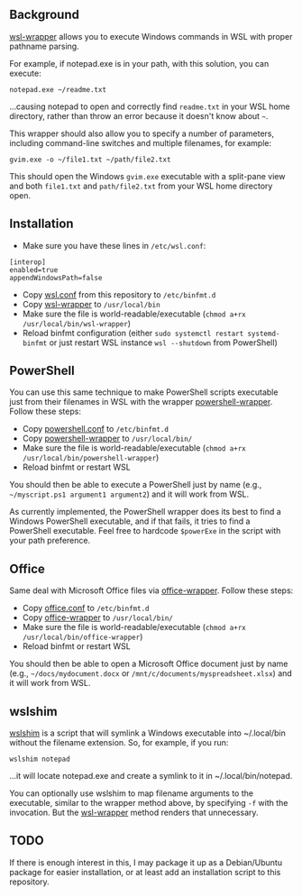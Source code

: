 ## Background
[wsl-wrapper](wsl-wrapper) allows you to execute Windows commands in WSL with proper pathname parsing.

For example, if notepad.exe is in your path, with this solution, you can execute:
```
notepad.exe ~/readme.txt
```
...causing notepad to open and correctly find `readme.txt` in your WSL home directory, rather than throw an error because it doesn't know about `~`.

This wrapper should also allow you to specify a number of parameters, including command-line switches and multiple filenames, for example:
```
gvim.exe -o ~/file1.txt ~/path/file2.txt
```
This should open the Windows `gvim.exe` executable with a split-pane view and both `file1.txt` and `path/file2.txt` from your WSL home directory open.
## Installation
* Make sure you have these lines in `/etc/wsl.conf`:
```
[interop]
enabled=true
appendWindowsPath=false
```
* Copy [wsl.conf](wsl.conf) from this repository to `/etc/binfmt.d`
* Copy [wsl-wrapper](wsl-wrapper) to `/usr/local/bin`
* Make sure the file is world-readable/executable (`chmod a+rx /usr/local/bin/wsl-wrapper`)
* Reload binfmt configuration (either `sudo systemctl restart systemd-binfmt` or just restart WSL instance `wsl --shutdown` from PowerShell)
## PowerShell
You can use this same technique to make PowerShell scripts executable just from their filenames in WSL with the wrapper [powershell-wrapper](powershell-wrapper). Follow these steps:
* Copy [powershell.conf](powershell.conf) to `/etc/binfmt.d`
* Copy [powershell-wrapper](powershell-wrapper) to `/usr/local/bin/`
* Make sure the file is world-readable/executable (`chmod a+rx /usr/local/bin/powershell-wrapper`)
* Reload binfmt or restart WSL

You should then be able to execute a PowerShell just by name (e.g., `~/myscript.ps1 argument1 argument2`) and it will work from WSL.

As currently implemented, the PowerShell wrapper does its best to find a Windows PowerShell executable, and if that fails, it tries to find a PowerShell executable. Feel free to hardcode `$powerExe` in the script with your path preference.
## Office
Same deal with Microsoft Office files via [office-wrapper](office-wrapper). Follow these steps:
* Copy [office.conf](office.conf) to `/etc/binfmt.d`
* Copy [office-wrapper](office-wrapper) to `/usr/local/bin/`
* Make sure the file is world-readable/executable (`chmod a+rx /usr/local/bin/office-wrapper`)
* Reload binfmt or restart WSL

You should then be able to open a Microsoft Office document just by name (e.g., `~/docs/mydocument.docx` or `/mnt/c/documents/myspreadsheet.xlsx`) and it will work from WSL.
## wslshim 
[wslshim](wslshim) is a script that will symlink a Windows executable into ~/.local/bin without the filename extension. So, for example, if you run:
```
wslshim notepad
```
...it will locate notepad.exe and create a symlink to it in ~/.local/bin/notepad.

You can optionally use wslshim to map filename arguments to the executable, similar to the wrapper method above, by specifying `-f` with the invocation. But the [wsl-wrapper](wsl-wrapper) method renders that unnecessary.
## TODO
If there is enough interest in this, I may package it up as a Debian/Ubuntu package for easier installation, or at least add an installation script to this repository.
